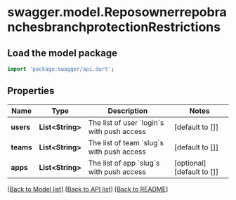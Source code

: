 # swagger.model.ReposownerrepobranchesbranchprotectionRestrictions

## Load the model package
```dart
import 'package:swagger/api.dart';
```

## Properties
Name | Type | Description | Notes
------------ | ------------- | ------------- | -------------
**users** | **List&lt;String&gt;** | The list of user &#x60;login&#x60;s with push access | [default to []]
**teams** | **List&lt;String&gt;** | The list of team &#x60;slug&#x60;s with push access | [default to []]
**apps** | **List&lt;String&gt;** | The list of app &#x60;slug&#x60;s with push access | [optional] [default to []]

[[Back to Model list]](../README.md#documentation-for-models) [[Back to API list]](../README.md#documentation-for-api-endpoints) [[Back to README]](../README.md)

